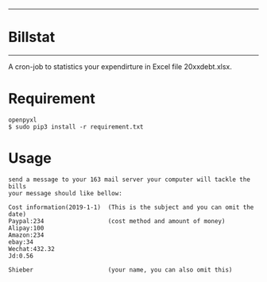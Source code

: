 ------------
# Billstat #
------------
A cron-job to statistics your expendirture in Excel file 20xxdebt.xlsx.

# Requirement #
	openpyxl
	$ sudo pip3 install -r requirement.txt

# Usage #
    send a message to your 163 mail server your computer will tackle the bills
    your message should like bellow:	

	Cost information(2019-1-1)  (This is the subject and you can omit the date)
	Paypal:234                  (cost method and amount of money)
	Alipay:100
	Amazon:234
	ebay:34
	Wechat:432.32
	Jd:0.56

	Shieber                     (your name, you can also omit this)
